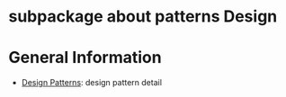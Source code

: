 # subpackage about patterns Design

# General Information

* [Design Patterns](https://refactoring.guru/design-patterns/what-is-pattern): design pattern detail
